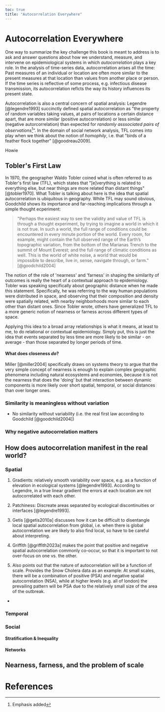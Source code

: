 ```yaml
---
toc: true
title: "Autocorrelation Everywhere"
---
```


# Autocorrelation Everywhere

One way to summarize the key challenge this book is meant to address is to ask and answer questions about how we understand, measure, and intervene on epidemiological systems in which *autocorrelation* plays a key role. In the analysis of time-series data, autocorrelation arises all the time: Past measures of an individual or location are often more similar to the present measures at that location than values from another place or person. If the time series is reflective of some process, e.g. infectious disease transmission, its autocorrelation reflcts the way its history influences its present state. 

Autocorrelation is also a central concern of spatial analysis: Legendre [@legendre1993] succinctly defined spatial autocorrelation as "the property of random variables taking values, at pairs of locations a certain distance apart, that are more similar (positive autocorrelation) or less similar (negative autorcorrelation) than expected for *randomly asssociated pairs of observations*[^1]". In the domain of social network analysis, TFL comes into play when we think about the notion of *homophily*, i.e. that "birds of a feather flock together" [@goodreau2009]. 

[^1]: Emphasis added

Howie 

## Tobler's First Law

In 1970, the geographer Waldo Tobler coined what is often referred to as Tobler's first law (TFL), which states that "[e]verything is related to everything else, but near things are more related than distant things" [@tobler1970]. What Tobler is talking about here is the idea that spatial autocorrelation is ubiquitous in geography. While TFL may sound obvious, Goodchild shows its importance and far-reaching implications through a simple thought ecperiment: 

> "Perhaps the easiest way to see the validity and value of TFL is through a thought experiment, by trying to imagine a world in which it is not true. In such a world, the full range of conditions could be encountered in every minute portion of the world. Every room, for example, might contain the full observed range of the Earth’s topographic variation, from the bottom of the Marianas Trench to the summit of Mount Everest; and the full range of climatic conditions as well. This is the world of white noise, a world that would be impossible to describe, live in, sense, navigate through, or farm." [@goodchild2004]

The notion of the role of 'nearness' and 'farness' in shaping the similarity of outcomes is really the heart of a contextual approach to epidemiology. Tobler was speaking specifically about geographic distance when he made this statement. Specifically, he was referring to the way human populations were distributed in space, and observing that their composition and density were spatially related, with nearby neighborhoods more similar to each other than distant ones. Since Tobler wrote, others have generalized TFL to a more generic notion of nearness or farness across different types of space. 

Applying this idea to a broad array relationships is what it means, at least to me, to do relational or contextual epidemiology. Simply put, this is just the idea that events separated by less time are more likely to be similar - on average - than those separated by longer periods of time. 

#### What does closeness *do*?

Miller [@miller2004] specifically draws on systems theory to argue that the very simple concept of nearness is enough to explain complex geographic phenomena including natural ecosystems and economies, because it is not the nearness that does the 'doing' but that interaction between dynamic components is more likely over short spatial, temporal, or social distances than over longer ones. 

### Similarity is meaningless without variation

- No similarity without variability (i.e. the real first law according to Goodchild [@goodchild2004])

### Why negative autocorrelation matters

## How does autocorrelation manifest in the real world?

### Spatial 

1. Gradients: relatively smooth variability over space, e.g. as a function of elevation in ecological systems [@legendre1993]. According to Legendre, in a true linear gradient the errors at each location are not autocorrelated with each other. 


2. Patchiness: Discreate areas separated by ecological discontinuities or interfaces [@legendre1993].

3. Getis [@getis2010a] discusses how it can be difficult to disentangle local spatial autocorrelation from global, i.e. when there is global autocorrelation we are likely to also find local, so have to be careful about interpreting. 

4. Griffith [@griffith2023a] makes the point that positive and negative spatial autocorrelation commonly co-occur, so that it is important to not over-focus on one vs. the other. 

5. Also points out that the nature of autocorrelation will be a function of scale. Provides the Snow Cholera data as an example: At small scales, there will be a combination of positive (PSA) and negative spatial autocorrelation (NSA), while at higher levels (e.g. all of london) the prevailing pattern will be PSA due to the relatively small size of the area of the outbreak. 
- 
### Temporal

### Social

#### Stratification & Inequality

####  Networks

## Nearness, farness, and the problem of scale

# References 

